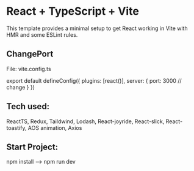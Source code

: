 # React + TypeScript + Vite

This template provides a minimal setup to get React working in Vite with HMR and some ESLint rules.

## ChangePort
File: vite.config.ts

export default defineConfig({
  plugins: [react()],
  server: {
    port: 3000 // change
  }
})


## Tech used:
 ReactTS, Redux, Taildwind, Lodash, React-joyride, React-slick, React-toastify, AOS animation, Axios

## Start Project:
 npm install --> npm run dev


